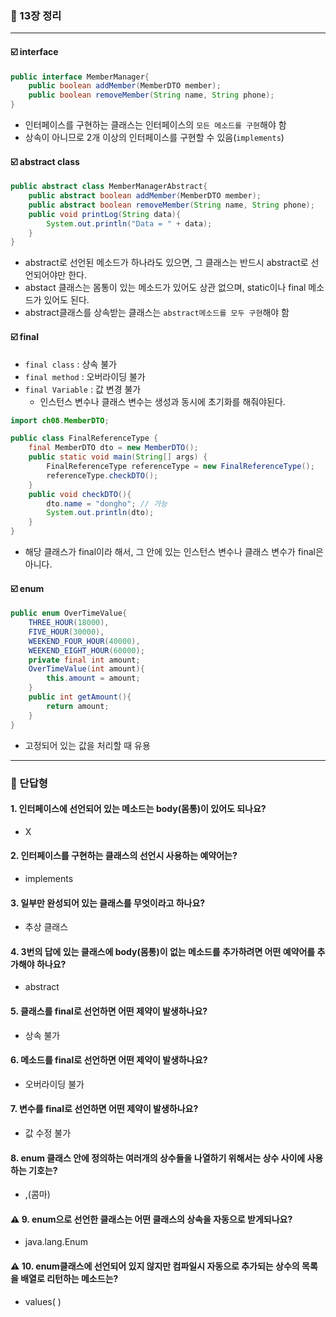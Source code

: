 ### 💭 13장 정리

---

#### ☑️ interface
```java
public interface MemberManager{
    public boolean addMember(MemberDTO member);
    public boolean removeMember(String name, String phone);
}
```

- 인터페이스를 구현하는 클래스는 인터페이스의 `모든 메소드를 구현`해야 함
- 상속이 아니므로 2개 이상의 인터페이스를 구현할 수 있음(`implements`)

#### ☑️ abstract class
```java
public abstract class MemberManagerAbstract{
    public abstract boolean addMember(MemberDTO member);
    public abstract boolean removeMember(String name, String phone);
    public void printLog(String data){
        System.out.println("Data = " + data);
    }
}
```

- abstract로 선언된 메소드가 하나라도 있으면, 그 클래스는 반드시 abstract로 선언되어야만 한다.
- abstact 클래스는 몸통이 있는 메소드가 있어도 상관 없으며, static이나 final 메소드가 있어도 된다.
- abstract클래스를 상속받는 클래스는 `abstract메소드를 모두 구현`해야 함

#### ☑️ final

- `final class` : 상속 불가
- `final method` : 오버라이딩 불가
- `final Variable` : 값 변경 불가
  - 인스턴스 변수나 클래스 변수는 생성과 동시에 초기화를 해줘야된다.

```java
import ch08.MemberDTO;

public class FinalReferenceType {
    final MemberDTO dto = new MemberDTO();
    public static void main(String[] args) {
        FinalReferenceType referenceType = new FinalReferenceType();
        referenceType.checkDTO();
    }
    public void checkDTO(){
        dto.name = "dongho"; // 가능
        System.out.println(dto);
    }
}
```

- 해당 클래스가 final이라 해서, 그 안에 있는 인스턴스 변수나 클래스 변수가 final은 아니다.

#### ☑️ enum

```java
public enum OverTimeValue{
    THREE_HOUR(18000),
    FIVE_HOUR(30000),
    WEEKEND_FOUR_HOUR(40000),
    WEEKEND_EIGHT_HOUR(60000);
    private final int amount;
    OverTimeValue(int amount){
        this.amount = amount;
    }
    public int getAmount(){
        return amount;
    }
}
```

- 고정되어 있는 값을 처리할 때 유용

---

### 💭 단답형

#### 1. 인터페이스에 선언되어 있는 메소드는 body(몸통)이 있어도 되나요?

- X

#### 2. 인터페이스를 구현하는 클래스의 선언시 사용하는 예약어는?

- implements

#### 3. 일부만 완성되어 있는 클래스를 무엇이라고 하나요?

- 추상 클래스

#### 4. 3번의 답에 있는 클래스에 body(몸통)이 없는 메소드를 추가하려면 어떤 예약어를 추가해야 하나요?

- abstract

#### 5. 클래스를 final로 선언하면 어떤 제약이 발생하나요?

- 상속 불가

#### 6. 메소드를 final로 선언하면 어떤 제약이 발생하나요?

- 오버라이딩 불가

#### 7. 변수를 final로 선언하면 어떤 제약이 발생하나요?

- 값 수정 불가

#### 8. enum 클래스 안에 정의하는 여러개의 상수들을 나열하기 위해서는 상수 사이에 사용하는 기호는?

- ,(콤마)

#### ⚠️ 9. enum으로 선언한 클래스는 어떤 클래스의 상속을 자동으로 받게되나요?

- java.lang.Enum

#### ⚠️ 10. enum클래스에 선언되어 있지 않지만 컴파일시 자동으로 추가되는 상수의 목록을 배열로 리턴하는 메소드는?

- values( )